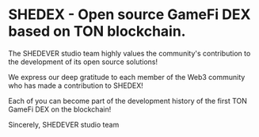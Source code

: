 # SHEDEX - Open source GameFi DEX based on TON blockchain.

The SHEDEVER studio team highly values the community's contribution to the development of its open source solutions!

We express our deep gratitude to each member of the Web3 community who has made a contribution to SHEDEX!

Each of you can become part of the development history of the first TON GameFi DEX on the blockchain!

Sincerely, SHEDEVER studio team
